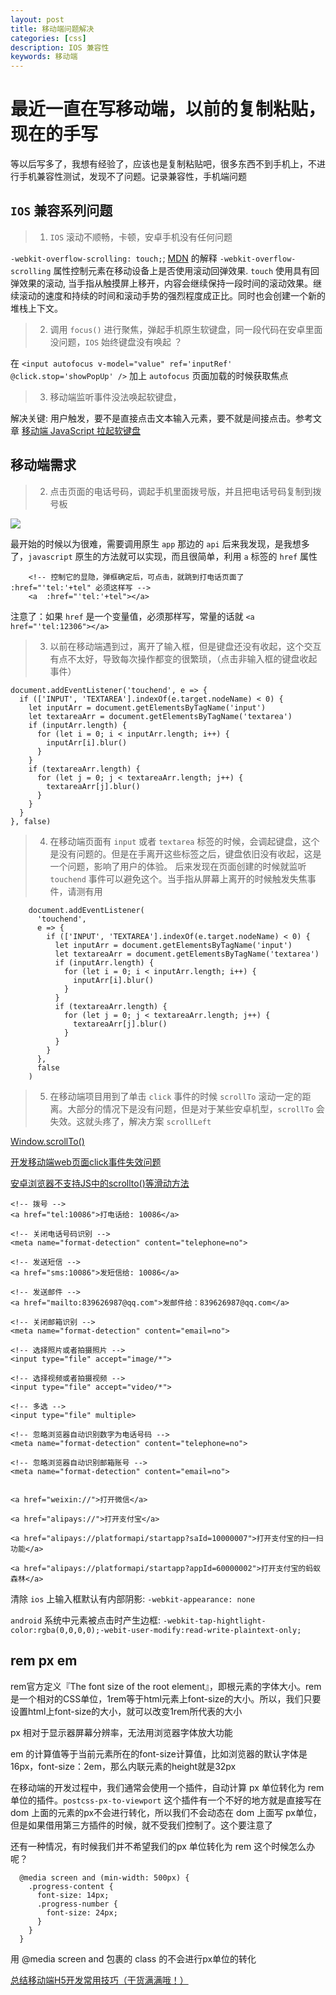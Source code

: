 ```yaml
---
layout: post
title: 移动端问题解决
categories: [css]
description: IOS 兼容性
keywords: 移动端
---
```


# 最近一直在写移动端，以前的复制粘贴，现在的手写

等以后写多了，我想有经验了，应该也是复制粘贴吧，很多东西不到手机上，不进行手机兼容性测试，发现不了问题。记录兼容性，手机端问题

## `IOS` 兼容系列问题
> 1. `IOS` 滚动不顺畅，卡顿，安卓手机没有任何问题

`-webkit-overflow-scrolling: touch;`;  [MDN](https://developer.mozilla.org/zh-CN/docs/Web/CSS/-webkit-overflow-scrolling) 的解释 `-webkit-overflow-scrolling` 属性控制元素在移动设备上是否使用滚动回弹效果. `touch` 使用具有回弹效果的滚动, 当手指从触摸屏上移开，内容会继续保持一段时间的滚动效果。继续滚动的速度和持续的时间和滚动手势的强烈程度成正比。同时也会创建一个新的堆栈上下文。

> 2. 调用 `focus()` 进行聚焦，弹起手机原生软键盘，同一段代码在安卓里面没问题，`IOS` 始终键盘没有唤起 ？

在 `<input autofocus v-model="value" ref='inputRef' @click.stop='showPopUp' />` 加上 `autofocus` 页面加载的时候获取焦点

> 3. 移动端监听事件没法唤起软键盘，

解决关键: 用户触发，要不是直接点击文本输入元素，要不就是间接点击。参考文章
[移动端 JavaScript 拉起软键盘](http://www.iamaddy.net/2016/11/mobile-keyboard-javascript/)

## 移动端需求


> 2. 点击页面的电话号码，调起手机里面拨号版，并且把电话号码复制到拨号板

![](../../images/blog/call@2x.png)

最开始的时候以为很难，需要调用原生 `app` 那边的 `api` 后来我发现，是我想多了，`javascript` 原生的方法就可以实现，而且很简单，利用 `a` 标签的 `href` 属性

```
    <!-- 控制它的显隐，弹框确定后，可点击，就跳到打电话页面了 :href="'tel:'+tel" 必须这样写 -->
    <a  :href="'tel:'+tel"></a>
```

注意了：如果 `href` 是一个变量值，必须那样写，常量的话就 `<a href="'tel:12306"></a>`

> 3. 以前在移动端遇到过，离开了输入框，但是键盘还没有收起，这个交互有点不太好，导致每次操作都变的很繁琐，（点击非输入框的键盘收起事件）

```
document.addEventListener('touchend', e => {
  if (['INPUT', 'TEXTAREA'].indexOf(e.target.nodeName) < 0) {
    let inputArr = document.getElementsByTagName('input')
    let textareaArr = document.getElementsByTagName('textarea')
    if (inputArr.length) {
      for (let i = 0; i < inputArr.length; i++) {
        inputArr[i].blur()
      }
    }
    if (textareaArr.length) {
      for (let j = 0; j < textareaArr.length; j++) {
        textareaArr[j].blur()
      }
    }
  }
}, false)
```

> 4. 在移动端页面有 `input` 或者 `textarea` 标签的时候，会调起键盘，这个是没有问题的。但是在手离开这些标签之后，键盘依旧没有收起，这是一个问题，影响了用户的体验。 后来发现在页面创建的时候就监听 `touchend` 事件可以避免这个。当手指从屏幕上离开的时候触发失焦事件，请测有用

```
    document.addEventListener(
      'touchend',
      e => {
        if (['INPUT', 'TEXTAREA'].indexOf(e.target.nodeName) < 0) {
          let inputArr = document.getElementsByTagName('input')
          let textareaArr = document.getElementsByTagName('textarea')
          if (inputArr.length) {
            for (let i = 0; i < inputArr.length; i++) {
              inputArr[i].blur()
            }
          }
          if (textareaArr.length) {
            for (let j = 0; j < textareaArr.length; j++) {
              textareaArr[j].blur()
            }
          }
        }
      },
      false
    )
```

> 5. 在移动端项目用到了单击 `click` 事件的时候 `scrollTo` 滚动一定的距离。大部分的情况下是没有问题，但是对于某些安卓机型，`scrollTo` 会失效。这就头疼了，解决方案 `scrollLeft` 

[Window.scrollTo()](https://developer.mozilla.org/zh-CN/docs/Web/API/Window/scrollTo)

[开发移动端web页面click事件失效问题](https://www.cnblogs.com/exhuasted/p/6857289.html)

[安卓浏览器不支持JS中的scrollto()等滑动方法](https://www.oschina.net/question/869542_79568)

 ```
<!-- 拨号 -->
<a href="tel:10086">打电话给: 10086</a>

<!-- 关闭电话号码识别 -->
<meta name="format-detection" content="telephone=no">

<!-- 发送短信 -->
<a href="sms:10086">发短信给: 10086</a>

<!-- 发送邮件 -->
<a href="mailto:839626987@qq.com">发邮件给：839626987@qq.com</a>

<!-- 关闭邮箱识别 -->
<meta name="format-detection" content="email=no">

<!-- 选择照片或者拍摄照片 -->
<input type="file" accept="image/*">

<!-- 选择视频或者拍摄视频 -->
<input type="file" accept="video/*">

<!-- 多选 -->
<input type="file" multiple>

<!-- 忽略浏览器自动识别数字为电话号码 -->
<meta name="format-detection" content="telephone=no"> 
 
<!-- 忽略浏览器自动识别邮箱账号 --> 
<meta name="format-detection" content="email=no">


<a href="weixin://">打开微信</a>

<a href="alipays://">打开支付宝</a>

<a href="alipays://platformapi/startapp?saId=10000007">打开支付宝的扫一扫功能</a>

<a href="alipays://platformapi/startapp?appId=60000002">打开支付宝的蚂蚁森林</a>

```

 清除 `ios` 上输入框默认有内部阴影: `-webkit-appearance: none`

`android` 系统中元素被点击时产生边框: `-webkit-tap-hightlight-color:rgba(0,0,0,0);-webit-user-modify:read-write-plaintext-only;`

## rem px em
rem官方定义『The font size of the root element』，即根元素的字体大小。rem是一个相对的CSS单位，1rem等于html元素上font-size的大小。所以，我们只要设置html上font-size的大小，就可以改变1rem所代表的大小

px 相对于显示器屏幕分辨率，无法用浏览器字体放大功能

em 的计算值等于当前元素所在的font-size计算值，比如浏览器的默认字体是16px，font-size：2em，那么内联元素的height就是32px

在移动端的开发过程中，我们通常会使用一个插件，自动计算 px 单位转化为 rem 单位的插件。`postcss-px-to-viewport` 这个插件有一个不好的地方就是直接写在 dom 上面的元素的px不会进行转化，所以我们不会动态在 dom 上面写 px单位，但是如果借用第三方插件的时候，就不受我们控制了。这个要注意了

还有一种情况，有时候我们并不希望我们的px 单位转化为 rem 这个时候怎么办呢？

```
  @media screen and (min-width: 500px) {
    .progress-content {
      font-size: 14px;
      .progress-number {
        font-size: 24px;
      }
    }
  }
```

用 @media screen and  包裹的 class 的不会进行px单位的转化

[总结移动端H5开发常用技巧（干货满满哦！）](https://juejin.im/post/5e4a0162f265da57133b2005)